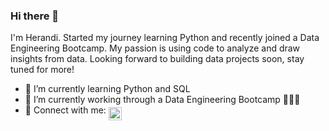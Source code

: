 ### Hi there 👋

I'm Herandi. Started my journey learning Python and recently joined a Data Engineering Bootcamp. My passion is using code to analyze and draw insights from data. Looking forward to building data projects soon, stay tuned for more!

- 🌱 I’m currently learning Python and SQL
- 🔭 I’m currently working through a Data Engineering Bootcamp 👩🏽‍💻
- 🤝 Connect with me: <a href="https://www.linkedin.com/in/herandiplancarte/">
  <img align="middle" alt="Herandi Linkdein" width="21px" src="https://raw.githubusercontent.com/yushi1007/yushi1007/main/images/linkedin.svg" />
</a>
